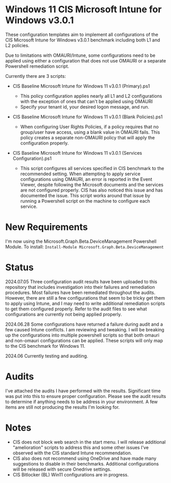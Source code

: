 # Windows 11 CIS Microsoft Intune for Windows v3.0.1
These configuration templates aim to implement all configurations of the CIS Microsoft Intune for Windows v3.0.1 benchmark including both L1 and L2 policies.

Due to limitations with OMAURI/Intune, some configurations need to be applied using either a configuration that does not use OMAURI or a separate Powershell remediation script.

Currently there are 3 scripts:
- CIS Baseline Microsoft Intune for Windows 11 v3.0.1 (Primary).ps1
  - This policy configuration applies nearly all L1 and L2 configurations with the exception of ones that can't be applied using OMAURI
  - Specify your tenant id, your desired logon message, and run.

- CIS Baseline Microsoft Intune for Windows 11 v3.0.1 (Blank Policies).ps1
  - When configuring User Rights Policies, if a policy requires that no group/user have access, using a blank value in OMAURI fails. This policy creates a separate non-OMAURI policy that will apply the configuration properly.

- CIS Baseline Microsoft Intune for Windows 11 v3.0.1 (Services Configuration).ps1
  - This script configures all services specified in CIS benchmark to the recommended setting. When attempting to apply service configurations using OMAURI, an error is reported in the Event Viewer, despite following the Microsoft documents and the services are not configured properly. CIS has also noticed this issue and has documented the issue. This script works around that issue by running a Powershell script on the machine to configure each service.

# New Requirements
I'm now using the Microsoft.Graph.Beta.DeviceManagement Powershell Module. To install:
`Install-Module Microsoft.Graph.Beta.DeviceManagement`

# Status
2024.07.05 Three configuration audit results have been uploaded to this repository that includes investigation into their failures and remediation procedures. Most failures have been remediated throughout the audits. However, there are still a few configurations that seem to be tricky get them to apply using Intune, and I may need to write additional remediation scripts to get them configured properly. Refer to the audit files to see what configurations are currently not being applied properly.

2024.06.28 Some configurations have returned a failure during audit and a few caused Intune conflicts. I am reviewing and tweaking. I will be breaking up the configurations into multiple powershell scripts so that both omauri and non-omauri configurations can be applied. These scripts will only map to the CIS benchmark for Windows 11.

2024.06 Currently testing and auditing.

# Audits
I've attached the audits I have performed with the results. Significant time was put into this to ensure proper configuration. Please see the audit results to determine if anything needs to be address in your environment. A few items are still not producing the results I'm looking for.

# Notes
- CIS does not block web search in the start menu. I will release additional "amelioration" scripts to address this and some other issues I've observed with the CIS standard Intune recommendation.
- CIS also does not recommend using OneDrive and have made many suggestions to disable in their benchmarks. Additional configurations will be released with secure Onedrive settings.
- CIS Bitlocker (BL) Win11 configurations are in progress.
